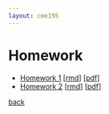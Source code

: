 ```yaml
---
layout: cme195
---
```


# [](#homework) Homework

- [Homework 1](./assets/homework/homework1.nb.html)
[[rmd](https://raw.githubusercontent.com/cme195/cme195.github.io/master/assets/homework/homework1.rmd)]
[[pdf](./assets/homework/homework1.pdf)]
- [Homework 2](./assets/homework/homework2.nb.html)
[[rmd](https://raw.githubusercontent.com/cme195/cme195.github.io/master/assets/homework/homework2.rmd)]
[[pdf](./assets/homework/homework2.pdf)]

[back](./)
